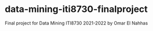 # data-mining-iti8730-finalproject

Final project for Data Mining ITI8730 2021-2022 by Omar El Nahhas
